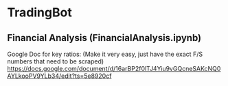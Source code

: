 # TradingBot

## Financial Analysis (FinancialAnalysis.ipynb)

Google Doc for key ratios: (Make it very easy, just have the exact F/S numbers that need to be scraped)
https://docs.google.com/document/d/16arBP2f0lTJ4Yiu9vGQcneSAKcNQ0AYLkooPV9YLb34/edit?ts=5e8920cf
